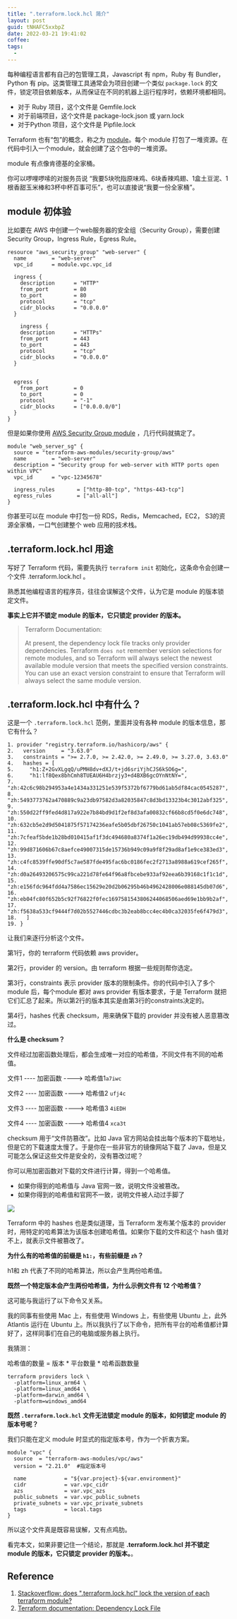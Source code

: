 ```yaml
---
title: ".terraform.lock.hcl 简介"
layout: post
guid: tNHAFC5xxbpZ
date: 2022-03-21 19:41:02
coffee:
tags:
  -
---
```


每种编程语言都有自己的包管理工具，Javascript 有 npm，Ruby 有 Bundler，Python 有 pip。这类管理工具通常会为项目创建一个类似 `package.lock` 的文件，锁定项目依赖版本，从而保证在不同的机器上运行程序时，依赖环境都相同。

- 对于 Ruby 项目，这个文件是 Gemfile.lock
- 对于前端项目，这个文件是 package-lock.json 或 yarn.lock
- 对于Python 项目，这个文件是 Pipfile.lock

Terraform 也有“包”的概念，称之为 [module](https://www.terraform.io/language/modules/develop)。每个 module 打包了一堆资源。在代码中引入一个module，就会创建了这个包中的一堆资源。

module 有点像肯德基的全家桶。

你可以啰哩啰嗦的对服务员说 “我要5块吮指原味鸡、6块香辣鸡翅、1盒土豆泥、1根香甜玉米棒和3杯中杯百事可乐”，也可以直接说“我要一份全家桶”。


## module 初体验

比如要在 AWS 中创建一个web服务器的安全组（Security Group），需要创建 Security Group，Ingress Rule，Egress Rule。

```
resource "aws_security_group" "web-server" {
  name        = "web-server"
  vpc_id      = module.vpc.vpc_id

  ingress {
    description      = "HTTP"
    from_port        = 80
    to_port          = 80
    protocol         = "tcp"
    cidr_blocks      = "0.0.0.0"
  }
  
    ingress {
    description      = "HTTPs"
    from_port        = 443
    to_port          = 443
    protocol         = "tcp"
    cidr_blocks      = "0.0.0.0"
  }
  

  egress {
    from_port        = 0
    to_port          = 0
    protocol         = "-1"
    cidr_blocks      = ["0.0.0.0/0"]
  }
}
```


但是如果你使用 [AWS Security Group module](https://registry.terraform.io/modules/terraform-aws-modules/security-group/aws/latest) ，几行代码就搞定了。

```
module "web_server_sg" {
  source = "terraform-aws-modules/security-group/aws"
  name        = "web-server"
  description = "Security group for web-server with HTTP ports open within VPC"
  vpc_id      = "vpc-12345678"

  ingress_rules       = ["http-80-tcp", "https-443-tcp"]
  egress_rules        = ["all-all"]
}
```

你甚至可以在 module 中打包一份 RDS，Redis，Memcached，EC2， S3的资源全家桶，一口气创建整个 web 应用的技术栈。


## .terraform.lock.hcl 用途

写好了 Terraform 代码，需要先执行 `terraform init` 初始化，这条命令会创建一个文件 .terraform.lock.hcl 。

熟悉其他编程语言的程序员，往往会误解这个文件，认为它是 module 的版本锁定文件。

**事实上它并不锁定  module 的版本，它只锁定 provider 的版本。**


> Terraform Documentation:
>
> At present, the dependency lock file tracks only provider dependencies. Terraform `does not` remember version selections for remote modules, and so Terraform will always select the newest available module version that meets the specified version constraints. You can use an exact version constraint to ensure that Terraform will always select the same module version.


## .terraform.lock.hcl 中有什么？

这是一个 `.terraform.lock.hcl` 范例，里面并没有各种 module 的版本信息，那它有什么？

```
1. provider "registry.terraform.io/hashicorp/aws" {
2.   version     = "3.63.0"
3.   constraints = ">= 2.7.0, >= 2.42.0, >= 2.49.0, >= 3.27.0, 3.63.0"
4.   hashes = [
5.     "h1:Z+2GvXLgqQ/uPMH8dv+dXJ/t+jd6sriYjhCJS6kSO6g=",
6.     "h1:lf8Qex8bhCmh8TUEAU6H4brzjy3+d4BXB6gcOYnNtNY=",
7.     "zh:42c6c98b294953a4e1434a331251e539f5372bf6779bd61ab5df84cac0545287",
8.     "zh:5493773762a470889c9a23db97582d3a82035847c8d3bd13323b4c3012abf325",
9.     "zh:550d22ff9fed4d817a922e7b84bd9d1f2ef8d3afa00832cf66b8cd5f0e6dc748",
10.    "zh:632cb5e2d9d5041875f57174236eafe5b05dbf26750c1041ab57eb08c5369fe2",
11.    "zh:7cfeaf5bde1b28bd010415af1f3dc494680a8374f1a26ec19db494d99938cc4e",
12.    "zh:99d871606b67c8aefce49007315de15736b949c09a9f8f29ad8af1e9ce383ed3",
13.    "zh:c4fc8539ffe90df5c7ae587fde495fac6bc0186fec2f2713a8988a619cef265f",
14.    "zh:d0a26493206575c99ca221d78fe64f96a8fbcebe933af92eea6b39168c1f1c1d",
15.    "zh:e156fdc964fdd4a7586ec15629e20d2b06295b46b4962428006e088145db07d6",
16.    "zh:eb04fc80f652b5c92f76822f0fec1697581543806244068506aed69e1bb9b2af",
17.    "zh:f5638a533cf9444f7d02b5527446cdbc3b2eab8bcc4ec4b0ca32035fe6f479d3",
18.   ]
19. }
```

让我们来逐行分析这个文件。

第1行，你的 terraform 代码依赖  aws provider。

第2行，provider 的 version。由 terraform 根据一些规则帮你选定。

第3行，constraints 表示 provider 版本的限制条件。你的代码中引入了多个 module 后，每个module 都对 aws provider 有版本要求，于是 Terraform 就把它们汇总了起来。所以第2行的版本其实是由第3行的constraints决定的。

第4行，hashes 代表 checksum，用来确保下载的 provider 并没有被人恶意篡改过。


**什么是 checksum？**

文件经过加密函数处理后，都会生成唯一对应的哈希值，不同文件有不同的哈希值。

文件1 ---- 加密函数 ----> 哈希值1`a7iwc`  

文件2 ---- 加密函数 ----> 哈希值2 `ufj4c ` 

文件3 ---- 加密函数 ----> 哈希值3 `4iEDH ` 

文件4 ---- 加密函数 ----> 哈希值4 `xca3t ` 


checksum 用于“文件防篡改”。比如 Java 官方网站会挂出每个版本的下载地址，但是它的下载速度太慢了。于是你在一些非官方的镜像网站下载了 Java，但是又可能怎么保证这些文件是安全的，没有篡改过呢？

你可以用加密函数对下载的文件进行计算，得到一个哈希值。

- 如果你得到的哈希值与 Java 官网一致，说明文件没被篡改。
- 如果你得到的哈希值和官网不一致，说明文件被人动过手脚了

![](https://mednoter.com/media/files/2022/2022-03-21_18-44-02.jpg)


Terraform 中的 hashes 也是类似道理，当 Terraform 发布某个版本的 provider 时，用特定的哈希算法为该版本创建哈希值。如果你下载的文件和这个 hash 值对不上，就表示文件被篡改了。

**为什么有的哈希值的前缀是 `h1:`，有些前缀是 `zh`？**

h1和 zh 代表了不同的哈希算法，所以会产生两份哈希值。

**既然一个特定版本会产生两份哈希值，为什么示例文件有 12 个哈希值？**

这可能与我运行了以下命令又关系。

我的同事有些使用 Mac 上，有些使用 Windows 上，有些使用 Ubuntu 上，此外 Atlantis 运行在 Ubuntu 上。所以我执行了以下命令，把所有平台的哈希值都计算好了，这样同事们在自己的电脑或服务器上执行。

我猜测：

哈希值的数量 = 版本 * 平台数量 * 哈希函数数量

```
terraform providers lock \
  -platform=linux_arm64 \
  -platform=linux_amd64 \
  -platform=darwin_amd64 \
  -platform=windows_amd64
```


**既然  `.terraform.lock.hcl`  文件无法锁定 module 的版本，如何锁定 module 的版本号呢？**

我们只能在定义 module 时显式的指定版本号，作为一个折衷方案。


```
module "vpc" {
  source  = "terraform-aws-modules/vpc/aws"
  version = "2.21.0"  #指定版本号

  name            = "${var.project}-${var.environment}"
  cidr            = var.vpc_cidr
  azs             = var.vpc_azs
  public_subnets  = var.vpc_public_subnets
  private_subnets = var.vpc_private_subnets
  tags            = local.tags
}

```

所以这个文件真是既容易误解，又有点鸡肋。

看完本文，如果非要记住一个结论，那就是 **.terraform.lock.hcl 并不锁定  module 的版本，它只锁定 provider 的版本。**。


## Reference

1. [Stackoverflow: does ".terraform.lock.hcl" lock the version of each terraform module?](https://stackoverflow.com/questions/71554766/terraform-does-terraform-lock-hcl-lock-the-version-of-each-terraform-module)
2. [Terraform documentation: Dependency Lock File](https://www.terraform.io/language/files/dependency-lock#lock-file-location)
